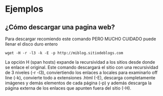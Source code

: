 # Ejemplos 

## ¿Cómo descargar una pagina web?

Para descargar recomiendo este comando PERO MUCHO CUIDADO puede llenar el disco duro entero
```
wget -H -r -l3 -k -E -p http://miblog.sitiodeblogs.com
```
La opción H (span hosts) expande la recursividad a los sitios desde donde se enlace el original. Este comando descargará el sitio 
con una recursividad de 3 niveles (-r -l3), conviertiendo los enlaces a locales para examinarlo off line (-k), 
convierte todo a extensiones .html (-E), descarga completamente imágenes y demás elementos de cada página (-p)
y además descarga la página externa de los enlaces que apunten fuera del sitio (-H).
